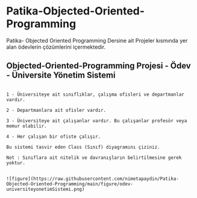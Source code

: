 # Patika-Objected-Oriented-Programming
Patika- Objected Oriented Programming Dersine ait Projeler kısmında yer alan ödevlerin çözümlerini içermektedir.

## Objected-Oriented-Programming Projesi - Ödev - Üniversite Yönetim Sistemi

```

1 - Üniversiteye ait sınıflıklar, çalışma ofisleri ve departmanlar vardır.

2 - Departmanlara ait ofisler vardır.

3 - Üniversiteye ait çalışanlar vardır. Bu çalışanlar profesör veya memur olabilir.

4 - Her çalışan bir ofiste çalışır.

Bu sistemi tasvir eden Class (Sınıf) diyagramını çiziniz.

Not : Sınıflara ait nitelik ve davranışların belirtilmesine gerek yoktur.

```

```

![figure](https://raw.githubusercontent.com/nimetapaydin/Patika-Objected-Oriented-Programming/main/figure/odev-universiteyonetimSistemi.png)

```